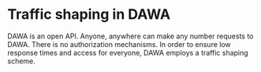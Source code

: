 # Traffic shaping in DAWA
DAWA is an open API. Anyone, anywhere can make any number requests to DAWA.
There is no authorization mechanisms. In order to ensure low response times
and access for everyone, DAWA employs a traffic shaping scheme.